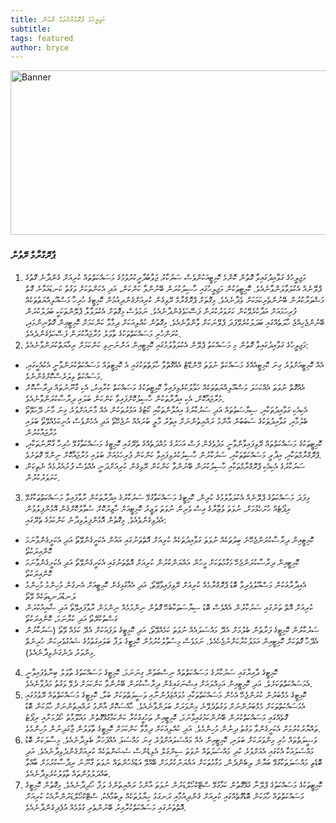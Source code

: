 ```yaml
---
title: މަޖިލީހުގެ ޕްރޮގްރާމްތައް ރޭވުން
subtitle:
tags: featured
author: bryce
---
```


<img src="../../uploads/docs-banner-6.jpg" alt="Banner" width="755" height="263">

<h3>ޕްރޮގްރާމް ރޭވުން</h3>

<ol>
<li>މަޖިލީހުގެ ގަވާއިދުގައިވާ ގޮތުން ކޮންމެ ކޮމިޓީއަކުންވެސް ސަރުކާރު ޖަވާބުދާރީކުރުވުމުގެ މަސައްކަތްތައް ކުރިއަށް ގެންދާނެ ގޮތުގެ ޕްލޭނެއް އެކުލަވާލަންވާނެއެވެ. ކޮމިޓީތަކުން މަޖިލީހުގައި ހާސިލުކުރަން ބޭނުންވާ ކަންކަން، އަދި އެކަންތަކަށް ވަގުތު ކަނޑައަޅާނެ ގޮތް މަޝްވަރާކުރުން ބޭނުންތެރިކަމަކަށް ވެދާނެއެވެ. މިގޮތަށް ޕްރޮގްރާމް ރޭވިގެން ކުރިއަށްގެންދިއުމުން ކޮމިޓީގެ ހުރިހާ މަސްއޫލިއްޔަތުތަކެއް ފުރިހަމައަށް އަދާކުރެވޭކަން ކަށަވަރުކުރަން ފަސޭހަވެގެންދާނެއެވެ. ނަމަވެސް މިގޮތަށް އެކުލަވާލާ ޕްލޭންތަކަކީ ބަދަލުކުރަން ބޭނުންޖެހިއްޖެ ހާލަތެއްގައި ބަދަލުކުރެވޭފަދަ ޕްލޭނަކަށް ވާންވާނެއެވެ. މިގޮތުން ކުއްލިއަކަށް ދިމާވާ ކަންކަމަށް ކޮމިޓީޢިން ގޮތްނިންމައި، ކުރަންހުރި މަސައްކަތްތަކުގެ ތާވަލު މުރާޖައާކުރަން ފަސޭހަވެގެންދެއެވެ. </li>
<li>މަޖިލީހުގެ ގަވާއިދުގައިވާ ގޮތުން މި މަސައްކަތު ޕްލޭން އެކުލަވާލުމުގައި ކޮމިޓީއިން އަންނަނިވި ކަންކަމަށް ރިއާޔަތްކުރަންވާނެއެވެ: </li>
</ol>
<ul>
<li>އެއް ކޮމިޓީއަށްވުރެ ގިނަ ކޮމިޓީއެއްގެ މަސައްކަތް ނުވަތަ މޭންޑޭޓް އެއްގޮތްވާ ހާލަތްތަކުގައި އެ ކޮމިޓީތައް މަސައްކަތްކުރަންވާނީ އެކުއެކީގައި، މަސައްކަތް ވިލަރެސްކޮށްގެންނެވެ. </li>
<li>އެއްގޮތް ނުވަތަ އެއްކަހަލަ މަސްއޫލިއްޔަތުތަކެއް ހަވާލުކުރެވިފައިވާ ކޮމިޓީތަކުގެ މަސައްކަތް ކުރާއިރު، އެކި ގާނޫނުތައް ދިރާސާކޮށް މުރާޖައާކޮށް، އެކި އިދާރާތަކުން ހާސިލުކޮށްފައިވާ ކަންކަން ބަލައި ދިރާސާކުރަންވާނެއެވެ. </li>
<li>އެކިއެކި ގަވާއިދުތަކާއި، ސިޔާސަތުތައް އަދި ސަރުކާރުގެ އިއުލާންތަކާއި ކޯޓުގެ އަމުރުތަކުން އެއް މާނައަށްވުރެ ގިނަ މާނަ ދޭހަވޭތޯ ބެލުމާއި، ގަވާއިދުތަކުގެ ސަބަބުން އާންމު ރައްޔިތުންނަށް އިތުރު މާލީ ބުރައެއް ނުޖެހޭތޯ އަދި އެހެންވެސް އުނިކަމެއްވޭތޯ ބަލައި މުރާޖައާކުރުން </li>
<li>ކޮމިޓީތަކުގެ މަސައްކަތްތައް ރޭވިފައިވާންވާނީ މަދުވެގެން ފަސް އަހަރުގެ މުއްދަތެއްގެ ތެރޭގައި ކޮމިޓީގެ މަސައްކަތާގުޅޭ ހުރިހާ ގާނޫނުތަކާއި، ޕްރޮގްރާމްތަކާއި، އިދާރީ މަސައްކަތްތަކާއި، ސަރުކާރުން ހާސިލުކުރެވިފައިވާ ކަންކަން ފުރިހަމައަށް ބަލައި މުރާޖައާކޮށް ނިންމޭ ގޮތަށެވެ. </li>
<li>ސަރުކާރުގެ އެކިއެކި ޕްރޮގްރާމްތަކާއި ހާސިލުކުރަން ބޭނުންވާ ކަންކަން ރޭވިގެން ކުރިއަށްދަނީ އެއްވެސް ފުށުއެރުމެއް ނެތިކަން ކަށަވަރުކުރުން. </li>
</ul>

<ol start="3">
<li>މިފަދަ މަސައްކަތުގެ ޕްލޭނެއް އެކުލަވާލުމުގެ ކުރިން، ކޮމިޓީގެ މަސައްކަތާގުޅޭ ސަރުކާރުގެ އިދާރާތަކުން ރާވާފައިވާ މަސައްކަތްތަކާގުޅޭ ރިޕޯޓެއް ހުށަހެޅުމަށް، ނުވަތަ ވުޒާރާގެ އިސް ވެރިން ނުވަތަ ވަޒީރު ކޮމިޓީއަށް ހާޒިރުކޮށް ސުވާލުކޮށްގެން އޮޅުންފިލުވުން އެދެވިގެންވެއެވެ. މިގޮތުން އޮޅުންފިލުވިދާނެ ކަންކަމުގެ ތެރޭގައި: </li>
</ol>
<ul>
<li>ކޮމިޓީއިން ދިރާސާކުރަންޖެހޭނެ ބިލުތަކެއް ނުވަތަ ގަވާއިދުތަކެއް ކުރިއަށް އޮތްތަނުގައި އައުން އެކަށީގެންވޭތޯ އަދި އެކަށީގެންވާނަމަ ކޮންއިރަކުތޯ</li>
<li>ކޮމިޓީއިން ދިރާސާކުރަންޖެހޭ މަގާމުތަކަށް މީހުން އައްޔަންކުރުން ކުރިއަށް އޮތްތަނުގައި އެކަށީގެންވޭތޯ އަދި އެކަށީގެންވާނަމަ ކޮންއިރަކުތޯ</li>
<li>އެއިދާރާއަކުން މަސްއޫލުވެރިވާ ބޮޑު ޕްރޮގްރާމެއް ކުރިއަށް ރޭވިފައިވާވޭތޯ، އަދި އެއާގުޅިގެން ކޮމިޓީއަށް އެނގުން މުހިންމު މުހިންމު ލަނޑުދަނޑިތަކެއް ވޭތޯ</li>
<li>ކުރިއަށް އޮތް ތަނުގައި ސަރުކާރުން އެއްވެސް ބޮޑު ސިޔާސަތަކާބެހޭ ގޮތުން ނިންމުމެއް ނިންމަން ރާވާފައިވޭތޯ އަދި ޝާއިއުކުރަން ގަސްތުކުރޭތޯ އަދި ކުރާނަމަ، ކޮންއިރަކުތޯ</li>
<li>ސަރުކާރުން ކޮމިޓީގެ ފަރާތުން ބެލުމަށް އެދޭ މައްސަލައެއް ނުވަތަ ކަމެއްވޭތޯ، އަދި ކޮމިޓީގެ ލަފައަކަށް އެދޭ ކަމެއް ވޭތޯ (ސަރުކާރުން އެދޭހާ ގޮތަކަށް ކޮމިޓީއިން އަމަލުކުރާކަށްނުޖެހެއެވެ. ނަމަވެސް މިސުވާލުކުރުމުން ކޮމިޓީގެ ލަފާ ބަލައިގަތުމުގެ ޝައުގުވެރިކަން ހުރިނެތް މިންވަރު ދެނެގަނެވިދާނެއެވެ). </li>
</ul>

<ol start="4">
<li>ކޮމިޓީގެ ދާއިރާގައި ސަރުކާރުގެ މަސައްކަތްތައް ނިސްބަތުން ގިނަނަމަ، ކޮމިޓީގެ މަސައްކަތުގެ ތާވަލު ބިނާވެފައިވާނީ އެމަސައްކަތްތަކަށެވެ. އަދި ކޮމިޓީއިން އަމިއްލައަށް އިސްނަގައިގެން ދިރާސާކުރަން ބޭނުންވާ ކަންކަމަށް ދެވޭ ވަގުތު މަދުވާނެއެވެ. </li>
<li>ކޮމިޓީގެ މެމްބަރުން ކުރަންޖެހޭ އެހެން މަސައްކަތްތަކާއި މުވައްޒަފުންނާއި ވަސީލަތްތަކަށް ބަލާ، ކޮމިޓީގެ މަސައްކަތްތައް ރޭވުމުގައި އެމަސައްކަތްތަކަށް މެމްބަރުންނަށް ވަގުތުދެވޭނެ މިންވަރަށް ބަލަންވާނެއެވެ. ހާއްސަކޮށް އާންމު ރައްޔިތުންނަށް ހާމަކަން ބޮޑު ގޮތެއްގައި މަސައްކަތްކުރަން ބޭނުންކަމުގައިވާނަމަ، ކޮމިޓީއިން ތަހުގީގުކުރާ ކަންކަމާގުޅޭގޮތުން މައުލޫމާތު ހޯދުމަށާއި ރިޕޯޓު ތައްޔާރުކުރުމަށް އެކަށީގެންވާ ވަގުތު ދިނުން މުހިންމެވެ. އަދި ކުއްލިއަކަށް ދިމާވާ ކަންކަމަށް ކޮމިޓީގެ ތާވަލުން ޖާގަދިނުން މުހިންމެވެ. </li>
<li>ވަސީލަތްތައް ހުރި މިންވަރަކަށް ބަލައި، ކޮމިޓީއިން އެއް މައްސަލައަށްވުރެ ގިނަ މައްސަލަ އެއްފަހަރާ ބެލިދާނެއެވެ. މިސާލަކަށް ބޮޑު މައްސަލައަކާ އެކުގައި އެއަށްވުރެ ކުދި މައްސަލަތައް ނުވަތަ ސިންގަލް އެވިޑެންސް ސެޝަންތަކެއް ކުރިއަށްގެންދެވިދާނެއެވެ. އަދި ބޮޑެތި މައްސަލަތަކާގުޅޭ ބަޔާން ލިބެންދެން، މަގާމުތަކަށް އައްޔަނުކުރުމަށް ބޭއްވޭ އަޑުއެހުންތައް ނުވަތަ ގާނޫނު ރިދާސާކުރުމަށް ބާއްވާ ބައްދަލުވުންތައް ތާވަލުކުރެވިދާނެއެވެ.</li>
<li>ކޮމިޓީތަކުގެ މަސައްކަތުގެ ޕްލޭނާ ގުޅޭގޮތުން ކަމާގުޅޭ ސްޓޭކްހޯލްޑަރުން ނުވަތަ އާންމު ރައްޔިތުންގެ ލަފާ ހޯދިދާނެއެވެ. މިގޮތުން ކޮމިޓީގެ މަސައްކަތްތައް ހާމަކަން ބޮޑުގޮތެއްގައި ކުރިއަށް ގެންދިއުމާއި ރަނގަޅު ހިޔާލުތަކެއް ލިބުމާއެކު، ސްޓޭކްހޯލްޑަރުންނާއެކު ކުރިއަށް އޮތްތަނުގައި މަސައްކަތްކުރާއިރު ބޭނުންތެރި ގުޅުމެއް އުފެދިގެންދާނެއެވެ.</li>
</ol>
